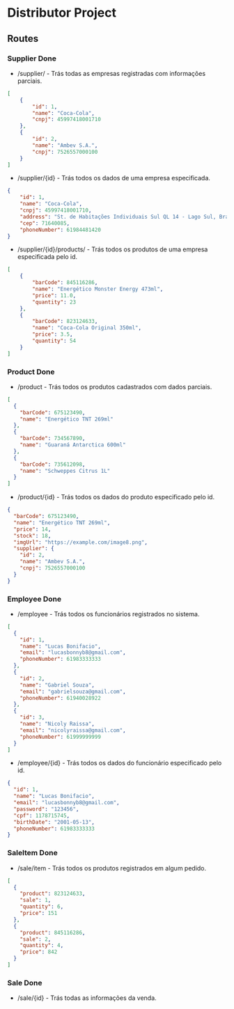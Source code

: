 # Distributor Project

## Routes

### Supplier Done
- /supplier/ - Trás todas as empresas registradas com informações parciais.
```JSON
[
    {
        "id": 1,
        "name": "Coca-Cola",
        "cnpj": 45997418001710
    },
    {
        "id": 2,
        "name": "Ambev S.A.",
        "cnpj": 7526557000100
    }
]
```
- /supplier/{id} - Trás todos os dados de uma empresa especificada.
```JSON
{
    "id": 1,
    "name": "Coca-Cola",
    "cnpj": 45997418001710,
    "address": "St. de Habitações Individuais Sul QL 14 - Lago Sul, Brasília - DF",
    "cep": 71640085,
    "phoneNumber": 61984481420
}
```
- /supplier/{id}/products/ - Trás todos os produtos de uma empresa especificada pelo id.
```JSON
[
	{
	    "barCode": 845116286,
	    "name": "Energético Monster Energy 473ml",
	    "price": 11.0,
	    "quantity": 23
	},
	{
	    "barCode": 823124633,
	    "name": "Coca-Cola Original 350ml",
	    "price": 3.5,
	    "quantity": 54
	}
]
```

### Product Done
- /product - Trás todos os produtos cadastrados com dados parciais.

```JSON
[
  {
    "barCode": 675123490,
    "name": "Energético TNT 269ml"
  },
  {
    "barCode": 734567890,
    "name": "Guaraná Antarctica 600ml"
  },
  {
    "barCode": 735612098,
    "name": "Schweppes Citrus 1L"
  }
]
```
- /product/{id} - Trás todos os dados do produto especificado pelo id.

```JSON
{
  "barCode": 675123490,
  "name": "Energético TNT 269ml",
  "price": 14,
  "stock": 18,
  "imgUrl": "https://example.com/image8.png",
  "supplier": {
    "id": 2,
    "name": "Ambev S.A.",
    "cnpj": 7526557000100
  }
}
```
### Employee Done
- /employee - Trás todos os funcionários registrados no sistema.

```JSON
[
  {
    "id": 1,
    "name": "Lucas Bonifacio",
    "email": "lucasbonnyb8@gmail.com",
    "phoneNumber": 61983333333
  },
  {
    "id": 2,
    "name": "Gabriel Souza",
    "email": "gabrielsouza@gmail.com",
    "phoneNumber": 61940028922
  },
  {
    "id": 3,
    "name": "Nicoly Raissa",
    "email": "nicolyraissa@gmail.com",
    "phoneNumber": 61999999999
  }
]
```
- /employee/{id} - Trás todos os dados do funcionário especificado pelo id.

```JSON
{
  "id": 1,
  "name": "Lucas Bonifacio",
  "email": "lucasbonnyb8@gmail.com",
  "password": "123456",
  "cpf": 1178715745,
  "birthDate": "2001-05-13",
  "phoneNumber": 61983333333
}
```

### SaleItem Done

- /sale/item - Trás todos os produtos registrados em algum pedido.

```JSON
[
  {
    "product": 823124633,
    "sale": 1,
    "quantity": 6,
    "price": 151
  },
  {
    "product": 845116286,
    "sale": 2,
    "quantity": 4,
    "price": 842
  }
]
```

### Sale Done

- /sale/{id} - Trás todas as informações da venda.

```JSON

```